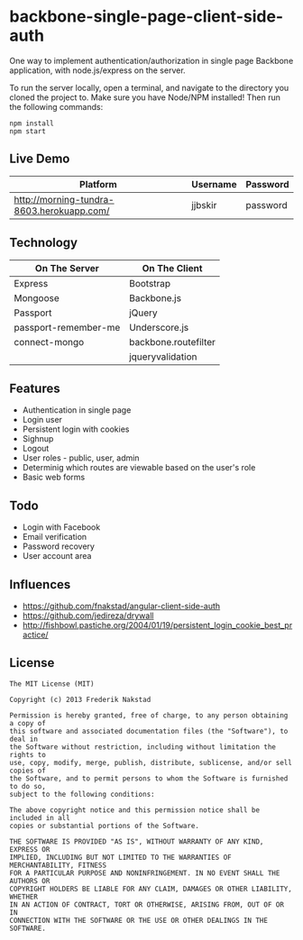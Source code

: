 backbone-single-page-client-side-auth
========================

One way to implement authentication/authorization in single page Backbone application, with node.js/express on the server.

To run the server locally, open a terminal, and navigate to the directory you cloned the project to. Make sure you have Node/NPM installed! Then run the following commands:

```
npm install
npm start
```

Live Demo
------------

| Platform                       			| Username | Password |
| ----------------------------------------- | -------- | -------- |
| http://morning-tundra-8603.herokuapp.com/ | jjbskir  | password |

Technology
------------

| On The Server 			| On The Client  		| 
| ------------- 			| -------------- 		|
| Express       			| Bootstrap      		|        
| Mongoose      			| Backbone.js    		|        
| Passport      			| jQuery         		|             
| passport-remember-me      | Underscore.js  		|             
| connect-mongo				| backbone.routefilter  |             
|        					| jqueryvalidation  	|             

Features
------------
 - Authentication in single page 
 - Login user 
 - Persistent login with cookies
 - Sighnup
 - Logout
 - User roles - public, user, admin
 - Determinig which routes are viewable based on the user's role
 - Basic web forms 
 
 Todo
------------
 - Login with Facebook
 - Email verification 
 - Password recovery 
 - User account area

Influences
------------
 - https://github.com/fnakstad/angular-client-side-auth
 - https://github.com/jedireza/drywall
 - http://fishbowl.pastiche.org/2004/01/19/persistent_login_cookie_best_practice/

## License
```
The MIT License (MIT)

Copyright (c) 2013 Frederik Nakstad

Permission is hereby granted, free of charge, to any person obtaining a copy of
this software and associated documentation files (the "Software"), to deal in
the Software without restriction, including without limitation the rights to
use, copy, modify, merge, publish, distribute, sublicense, and/or sell copies of
the Software, and to permit persons to whom the Software is furnished to do so,
subject to the following conditions:

The above copyright notice and this permission notice shall be included in all
copies or substantial portions of the Software.

THE SOFTWARE IS PROVIDED "AS IS", WITHOUT WARRANTY OF ANY KIND, EXPRESS OR
IMPLIED, INCLUDING BUT NOT LIMITED TO THE WARRANTIES OF MERCHANTABILITY, FITNESS
FOR A PARTICULAR PURPOSE AND NONINFRINGEMENT. IN NO EVENT SHALL THE AUTHORS OR
COPYRIGHT HOLDERS BE LIABLE FOR ANY CLAIM, DAMAGES OR OTHER LIABILITY, WHETHER
IN AN ACTION OF CONTRACT, TORT OR OTHERWISE, ARISING FROM, OUT OF OR IN
CONNECTION WITH THE SOFTWARE OR THE USE OR OTHER DEALINGS IN THE SOFTWARE.
```